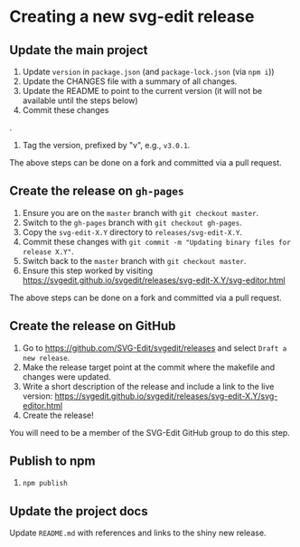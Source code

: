 # Creating a new svg-edit release

## Update the main project
<!--
1. Update the VERSION variable in Makefile.
-->
1. Update `version` in `package.json` (and `package-lock.json` (via `npm i`))
1. Update the CHANGES file with a summary of all changes.
1. Update the README to point to the current version (it will not be available until the steps below)
1. Commit these changes
<!-- with `git commit -m "Updating Makefile and CHANGES for release X.Y"`-->.
1. Tag the version, prefixed by "v", e.g., `v3.0.1`.

The above steps can be done on a fork and committed via a pull request.

## Create the release on `gh-pages`
<!--
2. From the root directory run `make`.
3. Copy `build/svg-edit-X.Y/`, `build/svg-edit-X.Y-src.tar.gz`, and `build/svg-edit-X.Y.zip` to a temporary directory.
-->

1. Ensure you are on the `master` branch with `git checkout master`.
1. Switch to the `gh-pages` branch with `git checkout gh-pages`.
1. Copy the `svg-edit-X.Y` directory to `releases/svg-edit-X.Y`.
1. Commit these changes with `git commit -m "Updating binary files for release X.Y"`.
1. Switch back to the `master` branch with `git checkout master`.
1. Ensure this step worked by visiting <https://svgedit.github.io/svgedit/releases/svg-edit-X.Y/svg-editor.html>

The above steps can be done on a fork and committed via a pull request.

## Create the release on GitHub
<!--
4. Attach the `svg-edit-X.Y-src.tar.gz` and `build/svg-edit-X.Y.zip` files to the release.
-->
1. Go to <https://github.com/SVG-Edit/svgedit/releases> and select `Draft a new release`.
1. Make the release target point at the commit where the makefile and changes were updated.
1. Write a short description of the release and include a link to the live version:
   <https://svgedit.github.io/svgedit/releases/svg-edit-X.Y/svg-editor.html>
1. Create the release!

You will need to be a member of the SVG-Edit GitHub group to do this step.

## Publish to npm

1. `npm publish`

## Update the project docs

Update `README.md` with references and links to the shiny new release.
